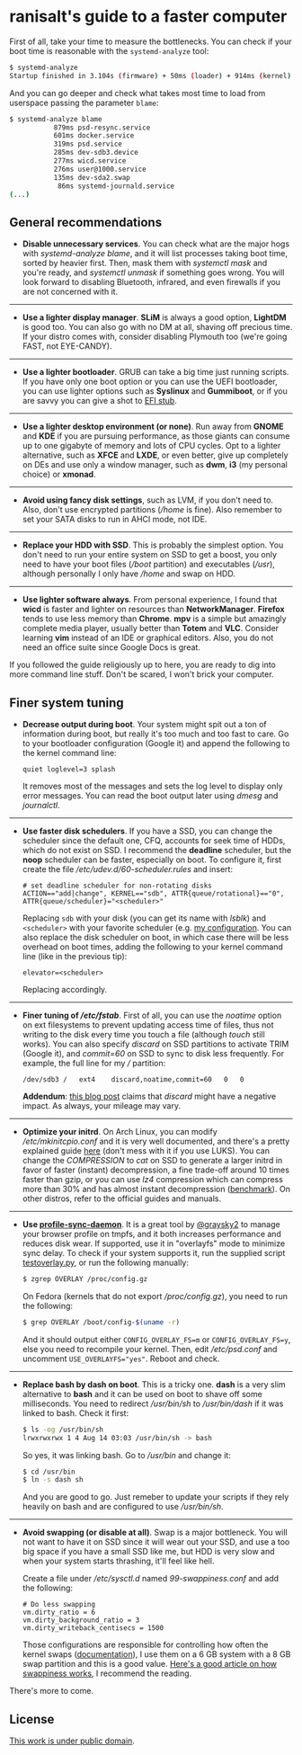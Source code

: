 # ranisalt's guide to a faster computer

First of all, take your time to measure the bottlenecks. You can check if your boot time is reasonable with the `systemd-analyze` tool:

```bash
$ systemd-analyze
Startup finished in 3.104s (firmware) + 50ms (loader) + 914ms (kernel) + 1.409s (userspace) = 5.479s
```

And you can go deeper and check what takes most time to load from userspace passing the parameter `blame`:

```bash
$ systemd-analyze blame
           879ms psd-resync.service
           601ms docker.service
           319ms psd.service
           285ms dev-sdb3.device
           277ms wicd.service
           276ms user@1000.service
           135ms dev-sda2.swap
            86ms systemd-journald.service
(...)
```

## General recommendations
- **Disable unnecessary services**. You can check what are the major hogs with *systemd-analyze blame*, and it will list processes taking boot time, sorted by heavier first. Then, mask them with *systemctl mask <unit name>* and you're ready, and *systemctl unmask <unit name>* if something goes wrong. You will look forward to disabling Bluetooth, infrared, and even firewalls if you are not concerned with it.

---

- **Use a lighter display manager**. **SLiM** is always a good option, **LightDM** is good too. You can also go with no DM at all, shaving off precious time. If your distro comes with, consider disabling Plymouth too (we're going FAST, not EYE-CANDY).

---

- **Use a lighter bootloader**. GRUB can take a big time just running scripts. If you have only one boot option or you can use the UEFI bootloader, you can use lighter options such as **Syslinux** and **Gummiboot**, or if you are savvy you can give a shot to [EFI stub](https://wiki.archlinux.org/index.php/EFISTUB).

---

- **Use a lighter desktop environment (or none)**. Run away from **GNOME** and **KDE** if you are pursuing performance, as those giants can consume up to one gigabyte of memory and lots of CPU cycles. Opt to a lighter alternative, such as **XFCE** and **LXDE**, or even better, give up completely on DEs and use only a window manager, such as **dwm**, **i3** (my personal choice) or **xmonad**.

---

- **Avoid using fancy disk settings**, such as LVM, if you don't need to. Also, don't use encrypted partitions (*/home* is fine). Also remember to set your SATA disks to run in AHCI mode, not IDE.

---

- **Replace your HDD with SSD**. This is probably the simplest option. You don't need to run your entire system on SSD to get a boost, you only need to have your boot files (*/boot* partition) and executables (*/usr*), although personally I only have */home* and swap on HDD.

---

- **Use lighter software always**. From personal experience, I found that **wicd** is faster and lighter on resources than **NetworkManager**. **Firefox** tends to use less memory than **Chrome**. **mpv** is a simple but amazingly complete media player, usually better than **Totem** and **VLC**. Consider learning **vim** instead of an IDE or graphical editors. Also, you do not need an office suite since Google Docs is great.

If you followed the guide religiously up to here, you are ready to dig into more command line stuff. Don't be scared, I won't brick your computer.

## Finer system tuning
- **Decrease output during boot**. Your system might spit out a ton of information during boot, but really it's too much and too fast to care. Go to your bootloader configuration (Google it) and append the following to the kernel command line:

  ```
  quiet loglevel=3 splash
  ```

  It removes most of the messages and sets the log level to display only error messages. You can read the boot output later using *dmesg* and *journalctl*.

---

- **Use faster disk schedulers**. If you have a SSD, you can change the scheduler since the default one, CFQ, accounts for seek time of HDDs, which do not exist on SSD. I recommend the **deadline** scheduler, but the **noop** scheduler can be faster, especially on boot. To configure it, first create the file */etc/udev.d/60-scheduler.rules* and insert:

  ```
  # set deadline scheduler for non-rotating disks
  ACTION=="add|change", KERNEL=="sdb", ATTR{queue/rotational}=="0", ATTR{queue/scheduler}="<scheduler>"
  ```

  Replacing `sdb` with your disk (you can get its name with *lsblk*) and `<scheduler>` with your favorite scheduler (e.g. [my configuration](https://github.com/ranisalt/dotfiles/blob/master/etc/udev/rules.d/60-schedulers.rules). You can also replace the disk scheduler on boot, in which case there will be less overhead on boot times, adding the following to your kernel command line (like in the previous tip):

  ```
  elevator=<scheduler>
  ```

  Replacing accordingly.

---

- **Finer tuning of _/etc/fstab_**. First of all, you can use the *noatime* option on ext filesystems to prevent updating access time of files, thus not writing to the disk every time you touch a file (although *touch* still works). You can also specify *discard* on SSD partitions to activate TRIM (Google it), and *commit=60* on SSD to sync to disk less frequently. For example, the full line for my */* partition:

  ```
  /dev/sdb3	/	ext4	discard,noatime,commit=60	0	0
  ```

  **Addendum**: [this blog post](https://patrick-nagel.net/blog/archives/337) claims that *discard* might have a negative impact. As always, your mileage may vary.

---

- **Optimize your initrd**. On Arch Linux, you can modify */etc/mkinitcpio.conf* and it is very well documented, and there's a pretty explained guide [here](http://blog.falconindy.com/articles/optmizing-bootup-with-mkinitcpio.html) (don't mess with it if you use LUKS). You can change the *COMPRESSION* to *cat* on SSD to generate a larger initrd in favor of faster (instant) decompression, a fine trade-off around 10 times faster than gzip, or you can use *lz4* compression which can compress more than 30% and has almost instant decompression ([benchmark](http://catchchallenger.first-world.info//wiki/Quick_Benchmark:_Gzip_vs_Bzip2_vs_LZMA_vs_XZ_vs_LZ4_vs_LZO)). On other distros, refer to the official guides and manuals.

---

- **Use [profile-sync-daemon](https://wiki.archlinux.org/index.php/Profile-sync-daemon)**. It is a great tool by [@graysky2](https://github.com/graysky2) to manage your browser profile on tmpfs, and it both increases performance and reduces disk wear. If supported, use it in "overlayfs" mode to minimize sync delay. To check if your system supports it, run the supplied script [testoverlay.py](testoverlay.py), or run the following manually:

  ```bash
  $ zgrep OVERLAY /proc/config.gz
  ```

  On Fedora (kernels that do not export */proc/config.gz*), you need to run the following:

  ```bash
  $ grep OVERLAY /boot/config-$(uname -r)
  ```

  And it should output either `CONFIG_OVERLAY_FS=m` or `CONFIG_OVERLAY_FS=y`, else you need to recompile your kernel. Then, edit */etc/psd.conf* and uncomment `USE_OVERLAYFS="yes"`. Reboot and check.

---

- **Replace bash by dash on boot**. This is a tricky one. **dash** is a very slim alternative to **bash** and it can be used on boot to shave off some milliseconds. You need to redirect */usr/bin/sh* to */usr/bin/dash* if it was linked to bash. Check it first:

  ```bash
  $ ls -og /usr/bin/sh
  lrwxrwxrwx 1 4 Aug 14 03:03 /usr/bin/sh -> bash
  ```

  So yes, it was linking bash. Go to */usr/bin* and change it:

  ```bash
  $ cd /usr/bin
  $ ln -s dash sh
  ```

  And you are good to go. Just remeber to update your scripts if they rely heavily on bash and are configured to use */usr/bin/sh*.

---

- **Avoid swapping (or disable at all)**. Swap is a major bottleneck. You will not want to have it on SSD since it will wear out your SSD, and use a too big space if you have a small SSD like me, but HDD is very slow and when your system starts thrashing, it'll feel like hell.

  Create a file under */etc/sysctl.d* named *99-swappiness.conf* and add the following:

  ```
  # Do less swapping
  vm.dirty_ratio = 6
  vm.dirty_background_ratio = 3
  vm.dirty_writeback_centisecs = 1500
  ```

  Those configurations are responsible for controlling how often the kernel swaps ([documentation](https://git.kernel.org/cgit/linux/kernel/git/torvalds/linux.git/tree/Documentation/sysctl/vm.txt)), I use them on a 6 GB system with a 8 GB swap partition and this is a good value. [Here's a good article on how swappiness works](https://rudd-o.com/linux-and-free-software/tales-from-responsivenessland-why-linux-feels-slow-and-how-to-fix-that), I recommend the reading.

There's more to come.

## License
[This work is under public domain](https://github.com/ranisalt/faster-computer-guide/blob/master/LICENSE).
